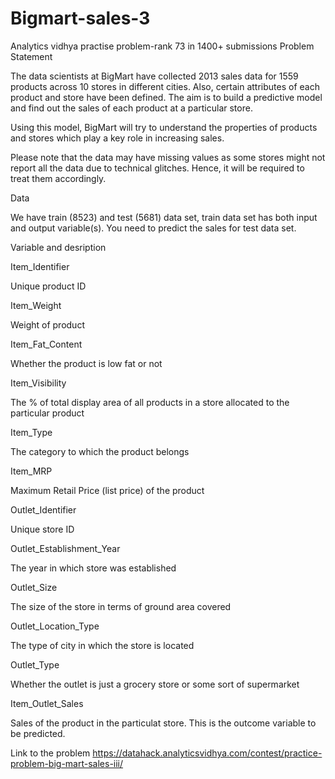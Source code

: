 # Bigmart-sales-3
Analytics vidhya practise problem-rank 73 in 1400+ submissions
Problem Statement

The data scientists at BigMart have collected 2013 sales data for 1559 products across 10 stores in different cities. Also, certain attributes of each product and store have been defined. The aim is to build a predictive model and find out the sales of each product at a particular store.

Using this model, BigMart will try to understand the properties of products and stores which play a key role in increasing sales.

 

Please note that the data may have missing values as some stores might not report all the data due to technical glitches. Hence, it will be required to treat them accordingly.

Data

We have train (8523) and test (5681) data set, train data set has both input and output variable(s). You need to predict the sales for test data set.

 

Variable and desription
	
Item_Identifier 

Unique product ID

Item_Weight

Weight of product

Item_Fat_Content

Whether the product is low fat or not

Item_Visibility

The % of total display area of all products in a store allocated to the particular product

Item_Type

The category to which the product belongs

Item_MRP

Maximum Retail Price (list price) of the product

Outlet_Identifier

Unique store ID

Outlet_Establishment_Year

The year in which store was established

Outlet_Size

The size of the store in terms of ground area covered

Outlet_Location_Type

The type of city in which the store is located

Outlet_Type
	

Whether the outlet is just a grocery store or some sort of supermarket

Item_Outlet_Sales

Sales of the product in the particulat store. This is the outcome variable to be predicted.

 
Link to the problem https://datahack.analyticsvidhya.com/contest/practice-problem-big-mart-sales-iii/

 

